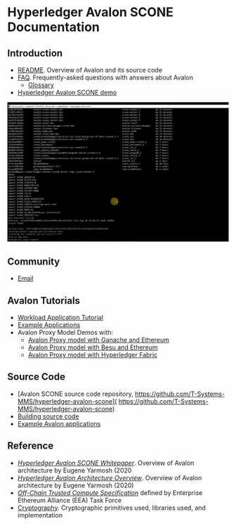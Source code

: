 <!--
Licensed under Creative Commons Attribution 4.0 International License
https://creativecommons.org/licenses/by/4.0/
-->
# Hyperledger Avalon SCONE Documentation

## Introduction
* [README](../README.md). Overview of Avalon and its source code
* [FAQ](./FAQ.rst). Frequently-asked questions with answers about Avalon
  * [Glossary](./FAQ.rst#glossary)
* [Hyperledger Avalon SCONE demo](https://drive.google.com/file/d/1cvAZFJGkGXEHFVFMG_QnTOEDjZFlpgbO/view?usp=sharing)

[![Hyperledger Avalon SCONE demo](../images/avalon-scone-screenshot.PNG)](https://drive.google.com/file/d/1cvAZFJGkGXEHFVFMG_QnTOEDjZFlpgbO/view?usp=sharing)

## Community
* [Email](mujtaba.idrees@t-systems.com)

## Avalon Tutorials
* [Workload Application Tutorial](./workload-tutorial/)
* [Example Applications](../examples/apps/)
* Avalon Proxy Model Demos with:
  * [Avalon Proxy model with Ganache and Ethereum](./TestingGanacheProxyModel.rst)
  * [Avalon Proxy model with Besu and Ethereum](./TestingBesuProxyModel.rst)
  * [Avalon Proxy model with Hyperledger Fabric](./TestingFabricProxyModel.rst)

## Source Code
* [Avalon SCONE source code repository, https://github.com/T-Systems-MMS/hyperledger-avalon-scone](
  https://github.com/T-Systems-MMS/hyperledger-avalon-scone)
* [Building source code](../BUILD.md)
* [Example Avalon applications](../examples)


## Reference
* [_Hyperledger Avalon SCONE Whitepaper_](./whitepaper_avalon_scone.pdf).
  Overview of Avalon architecture by Eugene Yarmosh (2020
* [_Hyperledger Avalon Architecture Overview_](
  https://github.com/hyperledger/avalon/blob/master/docs//avalon-arch.pdf).
  Overview of Avalon architecture by Eugene Yarmosh (2020)
* [ _Off-Chain Trusted Compute Specification_](
  https://entethalliance.github.io/trusted-computing/spec.html)
  defined by Enterprise Ethereum Alliance (EEA) Task Force
* [Cryptography](../common/cpp/crypto/README.md). Cryptographic primitives
  used, libraries used, and implementation
